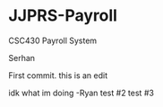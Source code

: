 # JJPRS-Payroll
CSC430 Payroll System

Serhan

First commit.
this is an edit

idk what im doing -Ryan
test #2
test #3